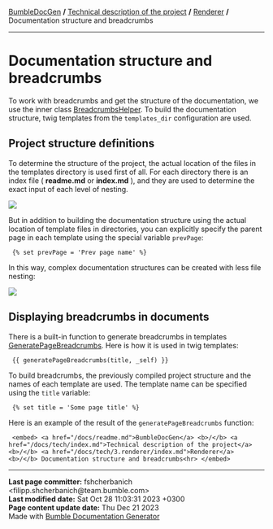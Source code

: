 <embed> <a href="/docs/README.md">BumbleDocGen</a> <b>/</b> <a href="/docs/tech/readme.md">Technical description of the project</a> <b>/</b> <a href="/docs/tech/3.renderer/readme.md">Renderer</a> <b>/</b> Documentation structure and breadcrumbs<hr> </embed>

<embed> <h1>Documentation structure and breadcrumbs</h1> </embed>

To work with breadcrumbs and get the structure of the documentation, we use the inner class <a href="/docs/tech/3.renderer/classes/BreadcrumbsHelper.md">BreadcrumbsHelper</a>.
To build the documentation structure, twig templates from the `templates_dir` configuration are used.

<embed> <h2>Project structure definitions</h2> </embed>

To determine the structure of the project, the actual location of the files in the templates directory is used first of all.
For each directory there is an index file ( <b>readme.md</b> or <b>index.md</b> ), and they are used to determine the exact input of each level of nesting.

<img src="/docs/assets/doc_structure.png?raw=true">

But in addition to building the documentation structure using the actual location of template files in directories,
you can explicitly specify the parent page in each template using the special variable `prevPage`:

```twig
 {% set prevPage = 'Prev page name' %}
```


In this way, complex documentation structures can be created with less file nesting:

<img src="/docs/assets/doc_structure2.png?raw=true">

<embed> <h2>Displaying breadcrumbs in documents</h2> </embed>

There is a built-in function to generate breadcrumbs in templates <a href="/docs/tech/3.renderer/classes/GeneratePageBreadcrumbs_2.md">GeneratePageBreadcrumbs</a>.
Here is how it is used in twig templates:

```twig
 {{ generatePageBreadcrumbs(title, _self) }}
```


To build breadcrumbs, the previously compiled project structure and the names of each template are used.
The template name can be specified using the `title` variable:

```twig
 {% set title = 'Some page title' %}
```


Here is an example of the result of the `generatePageBreadcrumbs` function:

```twig
 <embed> <a href="/docs/readme.md">BumbleDocGen</a> <b>/</b> <a href="/docs/tech/index.md">Technical description of the project</a> <b>/</b> <a href="/docs/tech/3.renderer/index.md">Renderer</a> <b>/</b> Documentation structure and breadcrumbs<hr> </embed>
```


<div id='page_committer_info'>
<hr>
<b>Last page committer:</b> fshcherbanich &lt;filipp.shcherbanich@team.bumble.com&gt;<br><b>Last modified date:</b>   Sat Oct 28 11:03:31 2023 +0300<br><b>Page content update date:</b> Thu Dec 21 2023<br>Made with <a href='https://github.com/bumble-tech/bumble-doc-gen/blob/master/docs/README.md'>Bumble Documentation Generator</a></div>